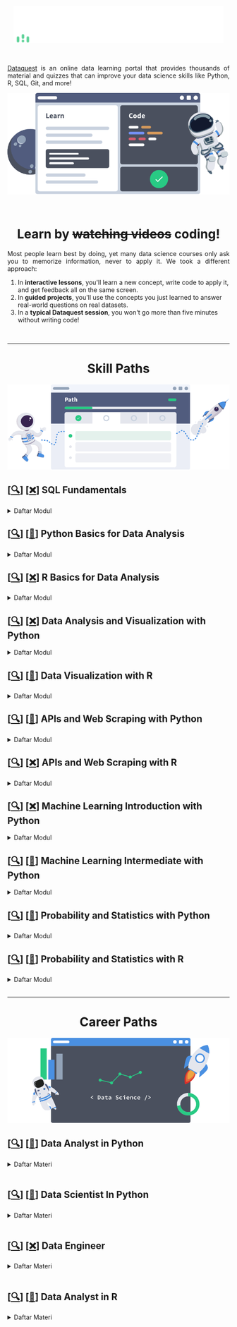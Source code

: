 <br />

<p align="center">
  <a href='https://app.dataquest.io/login'><img src="README/logo.png"></a>
</p>

<br />

<p align="justify">
  <a href="https://www.dataquest.io/">Dataquest</a> is an online data learning portal that provides thousands of material and quizzes that can improve your data science skills like Python, R, SQL, Git, and more!
</p>

![](README/step-2.webp)

<!-- ![](README/coding.png) -->

<br />

<h1 align='center'>Learn by <strike>watching videos</strike> coding!</h1>



<p align="justify">
  Most people learn best by doing, yet many data science courses only ask you to memorize information, never to apply it. We took a different approach:
</p>

1. In **interactive lessons**, you'll learn a new concept, write code to apply it, and get feedback all on the same screen.  
2. In **guided projects**, you'll use the concepts you just learned to answer real-world questions on real datasets.  
3. In a **typical Dataquest session**, you won't go more than five minutes without writing code!

<br>

---

<h1 align="center">Skill Paths</h1>

![](README/step-1.png)

## [[🔍](https://app.dataquest.io/path/sql-fundamentals)] [[❌]()] SQL Fundamentals

<details><summary>Daftar Modul</summary>

- [[❌]()] [[🔍](https://app.dataquest.io/course/funds-sql-i)] [[❌]()] Fundamentals of SQL I

- [[❌]()] [[🔍](https://app.dataquest.io/course/funds-sql-ii)] [[❌]()] Fundamentals of SQL II

- [[❌]()] [[🔍](https://app.dataquest.io/course/sql-summary)] [[❌]()] From Reports to Insights with SQL

</details>

## [[🔍](https://app.dataquest.io/path/python-basics-data-analysis-skill)] [[📃](https://app.dataquest.io/verify_cert/9FLWJ2OC0IDNHMYVUSL7/)] Python Basics for Data Analysis

<details><summary>Daftar Modul</summary>

- [[📂](https://github.com/MyArist/Dataquest/tree/master/Data%20Analyst%20in%20Python/Step%201%20-%20Introduction%20to%20Python/1.%20Python%20for%20Data%20Science%20Fundamentals)] [[🔍](https://app.dataquest.io/course/python-for-data-science-fundamentals)] [[📃](https://app.dataquest.io/verify_cert/X9BEL93H8Z25QWDUXK8J/)] Python for Data Science: Fundamentals

- [[📂](https://github.com/MyArist/Dataquest/tree/master/Data%20Analyst%20in%20Python/Step%201%20-%20Introduction%20to%20Python/2.%20Python%20for%20Data%20Science%20Intermediate)] [[🔍](https://app.dataquest.io/course/python-for-data-science-intermediate)] [[📃](https://app.dataquest.io/verify_cert/QLMJ0TMJ5FPKY6YCM8GU/)] Python for Data Science: Intermediate

</details>

## [[🔍](https://app.dataquest.io/path/r-basics-data-analysis-skill)] [[❌]()] R Basics for Data Analysis

<details><summary>Daftar Modul</summary>

- [[📂](https://github.com/MyArist/Dataquest/tree/master/Data%20Analyst%20in%20R/Step%201%20-%20Introduction%20to%20R/1.%20Introduction%20to%20Data%20Analysis%20in%20R)] [[🔍](https://app.dataquest.io/course/intro-to-r-rewrite)] [[📃](https://app.dataquest.io/verify_cert/W2AZJ3H6EDR9OQZSQD5M/)] Introduction to Data Analysis in R

- [[📂](https://github.com/MyArist/Dataquest/tree/master/Data%20Analyst%20in%20R/Step%201%20-%20Introduction%20to%20R/2.%20Data%20Structures%20in%20R)] [[🔍](https://app.dataquest.io/course/datastructure-in-r-rewrite)] [[📃](https://app.dataquest.io/verify_cert/VEDXPOUNKHMKH95BEUZI/)] Data Structures in R

- [[📂](https://github.com/MyArist/Dataquest/tree/master/Data%20Analyst%20in%20R/Step%201%20-%20Introduction%20to%20R/3.%20Control%20Flow%2C%20Iteration%20and%20Functions%20in%20R)] [[🔍](https://app.dataquest.io/course/intermediate-r)] [[📃](https://app.dataquest.io/verify_cert/OOKO5I7CMIOTE927O3K5/)] Control Flow, Iteration and Functions in R

- [[📂](https://github.com/MyArist/Dataquest/tree/master/Data%20Analyst%20in%20R/Step%201%20-%20Introduction%20to%20R/4.%20Specialized%20Data%20Processing%20in%20R%20Strings%20and%20Dates)] [[🔍](https://app.dataquest.io/course/intermediate-r-part-two)] [[📃](https://app.dataquest.io/verify_cert/KMP1XH0GITOULTP5YQOT/)] Specialized Data Processing in R: Strings and Dates

</details>

## [[🔍](https://app.dataquest.io/path/data-analysis-visualization-python-skill)] [[❌]()] Data Analysis and Visualization with Python

<details><summary>Daftar Modul</summary>

- [[📂](https://github.com/MyArist/Dataquest/tree/master/Data%20Analyst%20in%20Python/Step%202%20-%20Intermediate%20Python%20and%20Pandas/1.%20Pandas%20and%20NumPy%20Fundamentals)] [[🔍](https://app.dataquest.io/course/pandas-fundamentals)] [[📃](https://app.dataquest.io/verify_cert/GEYOURRHPJW2OTNQWA7T/)] Data Visualization Fundamentals

- [[📂](https://github.com/MyArist/Dataquest/tree/master/Data%20Analyst%20in%20Python/Step%202%20-%20Intermediate%20Python%20and%20Pandas/2.%20Exploratory%20Data%20Visualization)] [[🔍](https://app.dataquest.io/course/exploratory-data-visualization)] [[📃](https://app.dataquest.io/verify_cert/G4090P7762GBRZIYKXW9/)] Exploratory Data Visualization

- [[📂](https://github.com/MyArist/Dataquest/tree/master/Data%20Analyst%20in%20Python/Step%202%20-%20Intermediate%20Python%20and%20Pandas/3.%20Storytelling%20Through%20Data%20Visualization)] [[🔍](https://app.dataquest.io/course/storytelling-data-visualization)] [[📃](https://app.dataquest.io/verify_cert/42NIUA9UMTYNDSHBUQBL/)] Storytelling Data Visualization and Information Design

- [[📂](https://github.com/MyArist/Dataquest/tree/master/Data%20Analyst%20in%20Python/Step%202%20-%20Intermediate%20Python%20and%20Pandas/4.%20Data%20Cleaning%20and%20Analysis)] [[🔍](https://app.dataquest.io/course/python-datacleaning)] [[📃](https://app.dataquest.io/verify_cert/H4UTNJ640PCIW3CL53Z6/)] Data Cleaning and Analysis

- [[📂](https://github.com/MyArist/Dataquest/tree/master/Data%20Analyst%20in%20Python/Step%202%20-%20Intermediate%20Python%20and%20Pandas/5.%20Data%20Cleaning%20in%20Python%20Advanced)] [[🔍](https://app.dataquest.io/course/python-data-cleaning-advanced)] [[📃](https://app.dataquest.io/verify_cert/T7TLWPBTZFG3IKE1XSIE/)] Data Cleaning in Python: Advanced

- [[📂](https://github.com/MyArist/Dataquest/tree/master/Data%20Analyst%20in%20Python/Step%202%20-%20Intermediate%20Python%20and%20Pandas/6.%20Data%20Cleaning%20Project%20Walkthrough)] [[🔍](https://app.dataquest.io/course/data-exploration)] [[📃](https://app.dataquest.io/verify_cert/CUZE5X8XEQS6BWPSZCWL/)] Data Cleaning Project Walkthrough

</details>

## [[🔍](https://app.dataquest.io/path/data-visualization-r-skill)] [[📃](https://app.dataquest.io/verify_cert/A90WG3J9B049SQY50103/)] Data Visualization with R

<details><summary>Daftar Modul</summary>

- [[📂](https://github.com/MyArist/Dataquest/tree/master/Data%20Analyst%20in%20R/Step%202%20-%20Data%20Visualization%20in%20R/Data%20Visualization%20in%20R)] [[🔍](https://app.dataquest.io/course/r-data-viz)] [[📃](https://app.dataquest.io/verify_cert/RRHJ759WE6JGKD59GL4O/)] Data Visualization in R

</details>

## [[🔍](https://app.dataquest.io/path/apis-web-scraping-python-skill)] [[📃](https://app.dataquest.io/verify_cert/AR6IXV29IB01PXTABJRZ/)] APIs and Web Scraping with Python

<details><summary>Daftar Modul</summary>

- [[📂](https://github.com/MyArist/Dataquest/tree/master/Data%20Analyst%20in%20Python/Step%204%20-%20Working%20with%20Data%20Sources/3.%20APIs%20and%20Web%20Scraping%20in%20Python)] [[🔍](https://app.dataquest.io/course/apis-and-scraping)] [[📃](https://app.dataquest.io/verify_cert/9Q875RLT4RFVYFBMG2IO/)] APIs and Web Scraping in Python

</details>

## [[🔍](https://app.dataquest.io/path/apis-web-scraping-r-skill)] [[❌]()] APIs and Web Scraping with R

<details><summary>Daftar Modul</summary>

- [[❌]()] [[🔍](https://app.dataquest.io/course/apis-in-r)] [[❌]()] APIs in R

</details>

## [[🔍](https://app.dataquest.io/path/machine-learning-introduction-python-skill)] [[❌]()] Machine Learning Introduction with Python

<details><summary>Daftar Modul</summary>

- [[📂](https://github.com/MyArist/Dataquest/tree/master/Data%20Scientist%20In%20Python/Step%206%20-%20Machine%20Learning%20Introduction/1.%20Machine%20Learning%20Fundamentals)] [[🔍](https://app.dataquest.io/course/machine-learning-fundamentals)] [[📃](https://app.dataquest.io/verify_cert/Q3EHPZ7LIZ3EGCHTJOSP/)] Machine Learning Fundamentals

- [[📂](https://github.com/MyArist/Dataquest/tree/master/Data%20Scientist%20In%20Python/Step%206%20-%20Machine%20Learning%20Introduction/2.%20Calculus%20For%20Machine%20Learning)] [[🔍](https://app.dataquest.io/course/calculus-for-machine-learning)] [[📃](https://app.dataquest.io/verify_cert/4V9WS9R7F4MVJUMMRQOO/)] Calculus For Machine Learning

- [[📂](https://github.com/MyArist/Dataquest/tree/master/Data%20Scientist%20In%20Python/Step%206%20-%20Machine%20Learning%20Introduction/3.%20Linear%20Algebra%20For%20Machine%20Learning)] [[🔍](https://app.dataquest.io/course/linear-algebra-for-machine-learning)] [[📃](https://app.dataquest.io/verify_cert/SKN3SKULVN23AC0N2361/)] Linear Algebra For Machine Learning

- [[📂](https://github.com/MyArist/Dataquest/tree/master/Data%20Scientist%20In%20Python/Step%206%20-%20Machine%20Learning%20Introduction/4.%20Linear%20Regression%20For%20Machine%20Learning)] [[🔍](https://app.dataquest.io/course/linear-regression-for-machine-learning)] [[📃](https://app.dataquest.io/verify_cert/NSXZDGXHU20W015MPOQN/)] Linear Regression For Machine Learning

- [[📂](https://github.com/MyArist/Dataquest/tree/master/Data%20Scientist%20In%20Python/Step%206%20-%20Machine%20Learning%20Introduction/5.%20Machine%20Learning%20in%20Python%20Intermediate)] [[🔍](https://app.dataquest.io/course/machine-learning-intermediate)] [[📃](https://app.dataquest.io/verify_cert/ANVACJJAW41Q14F00YUY/)] Machine Learning in Python: Intermediate

- [[📂](https://github.com/MyArist/Dataquest/tree/master/Data%20Scientist%20In%20Python/Step%206%20-%20Machine%20Learning%20Introduction/6.%20Decision%20Trees)] [[🔍](https://app.dataquest.io/course/decision-trees)] [[📃](https://app.dataquest.io/verify_cert/W5APXEWF00WJUSFJNWEQ/)] Decision Trees

</details>

## [[🔍](https://app.dataquest.io/path/machine-learning-intermediate-python-skill)] [[📃](https://app.dataquest.io/verify_cert/9LAE37K1KF3CP9NVMY4H/)] Machine Learning Intermediate with Python

<details><summary>Daftar Modul</summary>

- [[📂](https://github.com/MyArist/Dataquest/tree/master/Data%20Scientist%20In%20Python/Step%207%20-%20Machine%20Learning%20Intermediate/1.%20Deep%20Learning%20Fundamentals)] [[🔍](https://app.dataquest.io/course/deep-learning-fundamentals)] [[📃](https://app.dataquest.io/verify_cert/4B2IAT6O64DKEROCLI3K/)] Deep Learning Fundamentals

- [[📂](https://github.com/MyArist/Dataquest/tree/master/Data%20Scientist%20In%20Python/Step%207%20-%20Machine%20Learning%20Intermediate/2.%20Machine%20Learning%20Project)] [[🔍](https://app.dataquest.io/course/machine-learning-project)] [[📃](https://app.dataquest.io/verify_cert/4B2IAT6O64DKEROCLI3K/)] Machine Learning Project

- [[📂](https://github.com/MyArist/Dataquest/tree/master/Data%20Scientist%20In%20Python/Step%207%20-%20Machine%20Learning%20Intermediate/3.%20Kaggle%20Fundamentals)] [[🔍](https://app.dataquest.io/course/kaggle-fundamentals)] [[📃](https://app.dataquest.io/verify_cert/ZKFDKKZJJB63Q7MAIBSP/)] Kaggle Fundamentals

</details>

## [[🔍](https://app.dataquest.io/path/probability-statistics-python-skill)] [[📃](https://app.dataquest.io/verify_cert/Y2QKKCFHX8SYRFWX9IE1/)] Probability and Statistics with Python

<details><summary>Daftar Modul</summary>

- [[📂](https://github.com/MyArist/Dataquest/tree/master/Data%20Analyst%20in%20Python/Step%205%20-%20Probability%20and%20Statistics/1.%20Statistics%20Fundamentals)] [[🔍](https://app.dataquest.io/course/statistics-fundamentals)] [[📃](https://app.dataquest.io/verify_cert/1A2Y3SVEAO8MC1WRRTLU/)] Statistics Fundamentals

- [[📂](https://github.com/MyArist/Dataquest/tree/master/Data%20Analyst%20in%20Python/Step%205%20-%20Probability%20and%20Statistics/2.%20Statistics%20Intermediate%20Averages%20and%20Variability)] [[🔍](https://app.dataquest.io/course/statistics-intermediate)] [[📃](https://app.dataquest.io/verify_cert/BCZPYFLXBJNHZ6MUG5BT/)] Statistics Intermediate: Averages and Variability

- [[📂](https://github.com/MyArist/Dataquest/tree/master/Data%20Analyst%20in%20Python/Step%205%20-%20Probability%20and%20Statistics/3.%20Probability%20Fundamentals)] [[🔍](https://app.dataquest.io/course/probability-fundamentals)] [[📃](https://app.dataquest.io/verify_cert/YAMVSOFCXNSRKPXIYKN8/)] Probability: Fundamentals

- [[📂](https://github.com/MyArist/Dataquest/tree/master/Data%20Analyst%20in%20Python/Step%205%20-%20Probability%20and%20Statistics/4.%20Conditional%20Probability)] [[🔍](https://app.dataquest.io/course/conditional-probability)] [[📃](https://app.dataquest.io/verify_cert/M0GESNHFX7SADQUL8W90/)] Conditional Probability

- [[📂](https://github.com/MyArist/Dataquest/tree/master/Data%20Analyst%20in%20Python/Step%205%20-%20Probability%20and%20Statistics/5.%20Hypothesis%20Testing%20Fundamentals)] [[🔍](https://app.dataquest.io/course/probability-statistics-intermediate)] [[📃](https://app.dataquest.io/verify_cert/Z3XO0Y1FWPQS00WX707G/)] Hypothesis Testing: Fundamentals

</details>

## [[🔍](https://app.dataquest.io/path/probability-statistics-with-r-skill)] [[📃](https://app.dataquest.io/verify_cert/FWD5FNVGDXLKPKX6OB7J/)] Probability and Statistics with R

<details><summary>Daftar Modul</summary>

- [[📂](https://github.com/MyArist/Dataquest/tree/master/Data%20Analyst%20in%20R/Step%205%20-%20Probability%20and%20Statistics/1.%20Statistics%20Fundamentals%20in%20R)] [[🔍](https://app.dataquest.io/course/statistics-fundamentals-r)] [[📃](https://app.dataquest.io/verify_cert/WDL2CJOOSJ7OAD85E01I/)] Statistics Fundamentals in R

- [[📂](https://github.com/MyArist/Dataquest/tree/master/Data%20Analyst%20in%20R/Step%205%20-%20Probability%20and%20Statistics/2.%20Statistics%20Intermediate%20in%20R%20Averages%20and%20Variability)] [[🔍](https://app.dataquest.io/course/r-statistics-intermediate)] [[📃](https://app.dataquest.io/verify_cert/37VNOMS4X8ZZOBFU2P4V/)] Statistics Intermediate in R Averages and Variability

- [[📂](https://github.com/MyArist/Dataquest/tree/master/Data%20Analyst%20in%20R/Step%205%20-%20Probability%20and%20Statistics/3.%20Probability%20Fundamentals%20in%20R)] [[🔍](https://app.dataquest.io/course/probability-fundamentals-r)] [[📃](https://app.dataquest.io/verify_cert/RBJPOHYXZ2RVWNIZAC3I/)] Probability Fundamentals in R

- [[📂](https://github.com/MyArist/Dataquest/tree/master/Data%20Analyst%20in%20R/Step%205%20-%20Probability%20and%20Statistics/4.%20Conditional%20Probability%20in%20R)] [[🔍](https://app.dataquest.io/course/conditional-probability-r)] [[📃](https://app.dataquest.io/verify_cert/YEHTSH9V016UYWCT9HYW/)] Conditional Probability in R

- [[📂](https://github.com/MyArist/Dataquest/tree/master/Data%20Analyst%20in%20R/Step%205%20-%20Probability%20and%20Statistics/5.%20Hypothesis%20Testing%20in%20R)] [[🔍](https://app.dataquest.io/course/hypothesis-testing-r)] [[📃](https://app.dataquest.io/verify_cert/9EGJA2X1HA0B7KXNSGM3/)] Hypothesis Testing in R

</details>

<br>

---

<h1 align="center">Career Paths</h1>

![](README/step-3.png)

## [[🔍](https://app.dataquest.io/path/data-analyst)] [[📃](https://app.dataquest.io/verify_cert/YBW9AI6FWCEWKMWU3MRV/)] Data Analyst in Python

<details><summary>Daftar Materi</summary>

## Step 1 - Introduction to Python

<details><summary>Daftar Modul</summary>

- [[📂](https://github.com/MyArist/Dataquest/tree/master/Data%20Analyst%20in%20Python/Step%201%20-%20Introduction%20to%20Python/1.%20Python%20for%20Data%20Science%20Fundamentals)] [[🔍](https://app.dataquest.io/course/python-for-data-science-fundamentals)] [[📃](https://app.dataquest.io/verify_cert/X9BEL93H8Z25QWDUXK8J/)] Python for Data Science: Fundamentals

- [[📂](https://github.com/MyArist/Dataquest/tree/master/Data%20Analyst%20in%20Python/Step%201%20-%20Introduction%20to%20Python/2.%20Python%20for%20Data%20Science%20Intermediate)] [[🔍](https://app.dataquest.io/course/python-for-data-science-intermediate)] [[📃](https://app.dataquest.io/verify_cert/QLMJ0TMJ5FPKY6YCM8GU/)] Python for Data Science: Intermediate

</details>

## Step 2 - Intermediate Python and Pandas

<details><summary>Daftar Modul</summary>

- [[📂](https://github.com/MyArist/Dataquest/tree/master/Data%20Analyst%20in%20Python/Step%202%20-%20Intermediate%20Python%20and%20Pandas/1.%20Pandas%20and%20NumPy%20Fundamentals)] [[🔍](https://app.dataquest.io/course/pandas-fundamentals)] [[📃](https://app.dataquest.io/verify_cert/GEYOURRHPJW2OTNQWA7T/)] Pandas and NumPy Fundamentals

- [[📂](https://github.com/MyArist/Dataquest/tree/master/Data%20Analyst%20in%20Python/Step%202%20-%20Intermediate%20Python%20and%20Pandas/2.%20Exploratory%20Data%20Visualization)] [[🔍](https://app.dataquest.io/course/exploratory-data-visualization)] [[📃](https://app.dataquest.io/verify_cert/G4090P7762GBRZIYKXW9/)] Exploratory Data Visualization

- [[📂](https://github.com/MyArist/Dataquest/tree/master/Data%20Analyst%20in%20Python/Step%202%20-%20Intermediate%20Python%20and%20Pandas/3.%20Storytelling%20Through%20Data%20Visualization)] [[🔍](https://app.dataquest.io/course/storytelling-data-visualization)] [[📃](https://app.dataquest.io/verify_cert/42NIUA9UMTYNDSHBUQBL/)] Storytelling Through Data Visualization

- [[📂](https://github.com/MyArist/Dataquest/tree/master/Data%20Analyst%20in%20Python/Step%202%20-%20Intermediate%20Python%20and%20Pandas/4.%20Data%20Cleaning%20and%20Analysis)] [[🔍](https://app.dataquest.io/course/python-datacleaning)] [[📃](https://app.dataquest.io/verify_cert/H4UTNJ640PCIW3CL53Z6/)] Data Cleaning and Analysis

- [[📂](https://github.com/MyArist/Dataquest/tree/master/Data%20Analyst%20in%20Python/Step%202%20-%20Intermediate%20Python%20and%20Pandas/5.%20Data%20Cleaning%20in%20Python%20Advanced)] [[🔍](https://app.dataquest.io/course/python-data-cleaning-advanced)] [[📃](https://app.dataquest.io/verify_cert/T7TLWPBTZFG3IKE1XSIE/)] Data Cleaning in Python: Advanced

- [[📂](https://github.com/MyArist/Dataquest/tree/master/Data%20Analyst%20in%20Python/Step%202%20-%20Intermediate%20Python%20and%20Pandas/6.%20Data%20Cleaning%20Project%20Walkthrough)] [[🔍](https://app.dataquest.io/course/data-exploration)] [[📃](https://app.dataquest.io/verify_cert/CUZE5X8XEQS6BWPSZCWL/)] Data Cleaning Project Walkthrough

</details>

## Step 3 - The Command Line

<details><summary>Daftar Modul</summary>

- [[📂](https://github.com/MyArist/Dataquest/tree/master/Data%20Analyst%20in%20Python/Step%203%20-%20The%20Command%20Line/1.%20Elements%20of%20the%20Command%20Line)] [[🔍](https://app.dataquest.io/course/command-line-elements)] [[📃](https://app.dataquest.io/verify_cert/1U9AC9HKRP923GNLN3N4/)] Elements of the Command Line

- [[📂](https://github.com/MyArist/Dataquest/tree/master/Data%20Analyst%20in%20Python/Step%203%20-%20The%20Command%20Line/2.%20Text%20Processing%20in%20the%20Command%20Line)] [[🔍](https://app.dataquest.io/course/text-processing-cli)] [[📃](https://app.dataquest.io/verify_cert/8HZEUTHPPK4CHH4MD3QJ/)] Text Processing in the Command Line

</details>

## Step 4 - Working with Data Sources

<details><summary>Daftar Modul</summary>

- [[📂](https://github.com/MyArist/Dataquest/tree/master/Data%20Analyst%20in%20Python/Step%204%20-%20Working%20with%20Data%20Sources/1.%20SQL%20Fundamentals)] [[🔍](https://app.dataquest.io/course/sql-fundamentals)] [[📃](https://app.dataquest.io/verify_cert/PYLQSJH5W84WBQSEAHA0/)] SQL Fundamentals

- [[📂](https://github.com/MyArist/Dataquest/tree/master/Data%20Analyst%20in%20Python/Step%204%20-%20Working%20with%20Data%20Sources/2.%20Intermediate%20SQL%20for%20Data%20Analysis)] [[🔍](https://app.dataquest.io/course/sql-joins-relations)] [[📃](https://app.dataquest.io/verify_cert/JRH5CQERKBUQX8YGXTJT/)] Intermediate SQL for Data Analysis

- [[📂](https://github.com/MyArist/Dataquest/tree/master/Data%20Analyst%20in%20Python/Step%204%20-%20Working%20with%20Data%20Sources/3.%20APIs%20and%20Web%20Scraping%20in%20Python)] [[🔍](https://app.dataquest.io/course/apis-and-scraping)] [[📃](https://app.dataquest.io/verify_cert/9Q875RLT4RFVYFBMG2IO/)] APIs and Web Scraping in Python

- [[📂](https://github.com/MyArist/Dataquest/tree/master/Data%20Analyst%20in%20Python/Step%204%20-%20Working%20with%20Data%20Sources/4.%20Data%20Analysis%20in%20Business)] [[🔍](https://app.dataquest.io/course/data-analysis-business)] [[📃](https://app.dataquest.io/verify_cert/GDBLLMRWOJ92JOXB3HBC/)] Data Analysis in Business

</details>

## Step 5 - Probability and Statistics

<details><summary>Daftar Modul</summary>

- [[📂](https://github.com/MyArist/Dataquest/tree/master/Data%20Analyst%20in%20Python/Step%205%20-%20Probability%20and%20Statistics/1.%20Statistics%20Fundamentals)] [[🔍](https://app.dataquest.io/course/statistics-fundamentals)] [[📃](https://app.dataquest.io/verify_cert/1A2Y3SVEAO8MC1WRRTLU/)] Statistics Fundamentals

- [[📂](https://github.com/MyArist/Dataquest/tree/master/Data%20Analyst%20in%20Python/Step%205%20-%20Probability%20and%20Statistics/2.%20Statistics%20Intermediate%20Averages%20and%20Variability)] [[🔍](https://app.dataquest.io/course/statistics-intermediate)] [[📃](https://app.dataquest.io/verify_cert/BCZPYFLXBJNHZ6MUG5BT/)] Statistics Intermediate: Averages and Variability

- [[📂](https://github.com/MyArist/Dataquest/tree/master/Data%20Analyst%20in%20Python/Step%205%20-%20Probability%20and%20Statistics/3.%20Probability%20Fundamentals)] [[🔍](https://app.dataquest.io/course/probability-fundamentals)] [[📃](https://app.dataquest.io/verify_cert/YAMVSOFCXNSRKPXIYKN8/)] Probability: Fundamentals

- [[📂](https://github.com/MyArist/Dataquest/tree/master/Data%20Analyst%20in%20Python/Step%205%20-%20Probability%20and%20Statistics/4.%20Conditional%20Probability)] [[🔍](https://app.dataquest.io/course/conditional-probability)] [[📃](https://app.dataquest.io/verify_cert/M0GESNHFX7SADQUL8W90/)] Conditional Probability

- [[📂](https://github.com/MyArist/Dataquest/tree/master/Data%20Analyst%20in%20Python/Step%205%20-%20Probability%20and%20Statistics/5.%20Hypothesis%20Testing%20Fundamentals)] [[🔍](https://app.dataquest.io/course/probability-statistics-intermediate)] [[📃](https://app.dataquest.io/verify_cert/Z3XO0Y1FWPQS00WX707G/)] Hypothesis Testing: Fundamentals

</details>

## Step 6 - Advanced Topics in Data Analysis

<details><summary>Daftar Modul</summary>

- [[📂](https://github.com/MyArist/Dataquest/tree/master/Data%20Analyst%20in%20Python/Step%206%20-%20Advanced%20Topics%20in%20Data%20Analysis/1.%20Command%20Line%20Intermediate)] [[🔍](https://app.dataquest.io/course/command-line-intermediate)] [[📃](https://app.dataquest.io/verify_cert/YZIBU1JCJUTZLLKDNAP4/)] Command Line: Intermediate

- [[📂](https://github.com/MyArist/Dataquest/tree/master/Data%20Analyst%20in%20Python/Step%206%20-%20Advanced%20Topics%20in%20Data%20Analysis/2.%20Git%20and%20Version%20Control)] [[🔍](https://app.dataquest.io/course/git-and-vcs)] [[📃](https://app.dataquest.io/verify_cert/UAOB7VKY4ACBETV8BGBS/)] Git and Version Control

</details>

</details>

<br>

## [[🔍](https://app.dataquest.io/path/data-scientist)] [[📃](https://app.dataquest.io/verify_cert/DT6WB6NV8KPE8G1664WD/)] Data Scientist In Python

<details><summary>Daftar Materi</summary>

## Step 1 - Python Introduction

<details><summary>Daftar Modul</summary>

- [[📂](https://github.com/MyArist/Dataquest/tree/master/Data%20Scientist%20In%20Python/Step%201%20-%20Python%20Introduction/1.%20Python%20for%20Data%20Science%20Fundamentals)] [[🔍](https://app.dataquest.io/course/python-for-data-science-fundamentals)] [[📃](https://app.dataquest.io/verify_cert/X9BEL93H8Z25QWDUXK8J/)] Python for Data Science: Fundamentals

- [[📂](https://github.com/MyArist/Dataquest/tree/master/Data%20Scientist%20In%20Python/Step%201%20-%20Python%20Introduction/2.%20Python%20for%20Data%20Science%20Intermediate)] [[🔍](https://app.dataquest.io/course/python-for-data-science-intermediate)] [[📃](https://app.dataquest.io/verify_cert/QLMJ0TMJ5FPKY6YCM8GU/)] Python for Data Science: Intermediate

</details>

## Step 2 - Data Analysis and Visualization

<details><summary>Daftar Modul</summary>

- [[📂](https://github.com/MyArist/Dataquest/tree/master/Data%20Scientist%20In%20Python/Step%202%20-%20Data%20Analysis%20and%20Visualization/1.%20Pandas%20and%20NumPy%20Fundamentals)] [[🔍](https://app.dataquest.io/course/pandas-fundamentals)] [[📃](https://app.dataquest.io/verify_cert/GEYOURRHPJW2OTNQWA7T/)] Pandas and NumPy Fundamentals

- [[📂](https://github.com/MyArist/Dataquest/tree/master/Data%20Scientist%20In%20Python/Step%202%20-%20Data%20Analysis%20and%20Visualization/2.%20Exploratory%20Data%20Visualization)] [[🔍](https://app.dataquest.io/course/exploratory-data-visualization)] [[📃](https://app.dataquest.io/verify_cert/G4090P7762GBRZIYKXW9/)] Exploratory Data Visualization

- [[📂](https://github.com/MyArist/Dataquest/tree/master/Data%20Scientist%20In%20Python/Step%202%20-%20Data%20Analysis%20and%20Visualization/3.%20Storytelling%20Through%20Data%20Visualization)] [[🔍](https://app.dataquest.io/course/storytelling-data-visualization)] [[📃](https://app.dataquest.io/verify_cert/42NIUA9UMTYNDSHBUQBL/)] Storytelling Through Data Visualization

- [[📂](https://github.com/MyArist/Dataquest/tree/master/Data%20Scientist%20In%20Python/Step%202%20-%20Data%20Analysis%20and%20Visualization/4.%20Data%20Cleaning%20and%20Analysis)] [[🔍](https://app.dataquest.io/course/python-datacleaning)] [[📃](https://app.dataquest.io/verify_cert/H4UTNJ640PCIW3CL53Z6/)] Data Cleaning and Analysis

- [[📂](https://github.com/MyArist/Dataquest/tree/master/Data%20Scientist%20In%20Python/Step%202%20-%20Data%20Analysis%20and%20Visualization/5.%20Data%20Cleaning%20in%20Python%20Advanced)] [[🔍](https://app.dataquest.io/course/python-data-cleaning-advanced)] [[📃](https://app.dataquest.io/verify_cert/T7TLWPBTZFG3IKE1XSIE/)] Data Cleaning in Python: Advanced

- [[📂](https://github.com/MyArist/Dataquest/tree/master/Data%20Scientist%20In%20Python/Step%202%20-%20Data%20Analysis%20and%20Visualization/6.%20Data%20Cleaning%20Project%20Walkthrough)] [[🔍](https://app.dataquest.io/course/data-exploration)] [[📃](https://app.dataquest.io/verify_cert/CUZE5X8XEQS6BWPSZCWL/)] Data Cleaning Project Walkthrough

</details>

## Step 3 - The Command Line

<details><summary>Daftar Modul</summary>

- [[📂](https://github.com/MyArist/Dataquest/tree/master/Data%20Scientist%20In%20Python/Step%203%20-%20The%20Command%20Line/1.%20Elements%20of%20the%20Command%20Line)] [[🔍](https://app.dataquest.io/course/command-line-elements)] [[📃](https://app.dataquest.io/verify_cert/1U9AC9HKRP923GNLN3N4/)] Elements of the Command Line

- [[📂](https://github.com/MyArist/Dataquest/tree/master/Data%20Scientist%20In%20Python/Step%203%20-%20The%20Command%20Line/2.%20Text%20Processing%20in%20the%20Command%20Line)] [[🔍](https://app.dataquest.io/course/text-processing-cli)] [[📃](https://app.dataquest.io/verify_cert/8HZEUTHPPK4CHH4MD3QJ/)] Text Processing in the Command Line

</details>

## Step 4 - Working with Data Sources

<details><summary>Daftar Modul</summary>

- [[📂](https://github.com/MyArist/Dataquest/tree/master/Data%20Scientist%20In%20Python/Step%204%20-%20Working%20with%20Data%20Sources/1.%20SQL%20Fundamentals)] [[🔍](https://app.dataquest.io/course/sql-fundamentals)] [[📃](https://app.dataquest.io/verify_cert/PYLQSJH5W84WBQSEAHA0/)] SQL Fundamentals

- [[📂](https://github.com/MyArist/Dataquest/tree/master/Data%20Scientist%20In%20Python/Step%204%20-%20Working%20with%20Data%20Sources/2.%20Intermediate%20SQL%20for%20Data%20Analysis)] [[🔍](https://app.dataquest.io/course/sql-joins-relations)] [[📃](https://app.dataquest.io/verify_cert/JRH5CQERKBUQX8YGXTJT/)] Intermediate SQL for Data Analysis

- [[📂](https://github.com/MyArist/Dataquest/tree/master/Data%20Scientist%20In%20Python/Step%204%20-%20Working%20with%20Data%20Sources/3.%20APIs%20and%20Web%20Scraping%20in%20Python)] [[🔍](https://app.dataquest.io/course/apis-and-scraping)] [[📃](https://app.dataquest.io/verify_cert/9Q875RLT4RFVYFBMG2IO/)] APIs and Web Scraping in Python

- [[📂](https://github.com/MyArist/Dataquest/tree/master/Data%20Scientist%20In%20Python/Step%204%20-%20Working%20with%20Data%20Sources/4.%20Data%20Analysis%20in%20Business)] [[🔍](https://app.dataquest.io/course/data-analysis-business)] [[📃](https://app.dataquest.io/verify_cert/GDBLLMRWOJ92JOXB3HBC/)] Data Analysis in Business

</details>

## Step 5 - Probability and Statistics

<details><summary>Daftar Modul</summary>

- [[📂](https://github.com/MyArist/Dataquest/tree/master/Data%20Scientist%20In%20Python/Step%205%20-%20Probability%20and%20Statistics/1.%20Statistics%20Fundamentals)] [[🔍](https://app.dataquest.io/course/statistics-fundamentals)] [[📃](https://app.dataquest.io/verify_cert/1A2Y3SVEAO8MC1WRRTLU/)] Statistics Fundamentals

- [[📂](https://github.com/MyArist/Dataquest/tree/master/Data%20Scientist%20In%20Python/Step%205%20-%20Probability%20and%20Statistics/2.%20Statistics%20Intermediate%20Averages%20and%20Variability)] [[🔍](https://app.dataquest.io/course/statistics-intermediate)] [[📃](https://app.dataquest.io/verify_cert/BCZPYFLXBJNHZ6MUG5BT/)] Statistics Intermediate: Averages and Variability

- [[📂](https://github.com/MyArist/Dataquest/tree/master/Data%20Scientist%20In%20Python/Step%205%20-%20Probability%20and%20Statistics/3.%20Probability%20Fundamentals)] [[🔍](https://app.dataquest.io/course/probability-fundamentals)] [[📃](https://app.dataquest.io/verify_cert/YAMVSOFCXNSRKPXIYKN8/)] Probability: Fundamentals

- [[📂](https://github.com/MyArist/Dataquest/tree/master/Data%20Scientist%20In%20Python/Step%205%20-%20Probability%20and%20Statistics/4.%20Conditional%20Probability)] [[🔍](https://app.dataquest.io/course/conditional-probability)] [[📃](https://app.dataquest.io/verify_cert/M0GESNHFX7SADQUL8W90/)] Conditional Probability

- [[📂](https://github.com/MyArist/Dataquest/tree/master/Data%20Scientist%20In%20Python/Step%205%20-%20Probability%20and%20Statistics/5.%20Hypothesis%20Testing%20Fundamentals)] [[🔍](https://app.dataquest.io/course/probability-statistics-intermediate)] [[📃](https://app.dataquest.io/verify_cert/Z3XO0Y1FWPQS00WX707G/)] Hypothesis Testing: Fundamentals

</details>

## Step 6 - Machine Learning Introduction

<details><summary>Daftar Modul</summary>

- [[📂](https://github.com/MyArist/Dataquest/tree/master/Data%20Scientist%20In%20Python/Step%206%20-%20Machine%20Learning%20Introduction/1.%20Machine%20Learning%20Fundamentals)] [[🔍](https://app.dataquest.io/course/machine-learning-fundamentals)] [[📃](https://app.dataquest.io/verify_cert/Q3EHPZ7LIZ3EGCHTJOSP/)] Machine Learning Fundamentals

- [[📂](https://github.com/MyArist/Dataquest/tree/master/Data%20Scientist%20In%20Python/Step%206%20-%20Machine%20Learning%20Introduction/2.%20Calculus%20For%20Machine%20Learning)] [[🔍](https://app.dataquest.io/course/calculus-for-machine-learning)] [[📃](https://app.dataquest.io/verify_cert/4V9WS9R7F4MVJUMMRQOO/)] Calculus For Machine Learning

- [[📂](https://github.com/MyArist/Dataquest/tree/master/Data%20Scientist%20In%20Python/Step%206%20-%20Machine%20Learning%20Introduction/3.%20Linear%20Algebra%20For%20Machine%20Learning)] [[🔍](https://app.dataquest.io/course/linear-algebra-for-machine-learning)] [[📃](https://app.dataquest.io/verify_cert/SKN3SKULVN23AC0N2361/)] Linear Algebra For Machine Learning

- [[📂](https://github.com/MyArist/Dataquest/tree/master/Data%20Scientist%20In%20Python/Step%206%20-%20Machine%20Learning%20Introduction/4.%20Linear%20Regression%20For%20Machine%20Learning)] [[🔍](https://app.dataquest.io/course/linear-regression-for-machine-learning)] [[📃](https://app.dataquest.io/verify_cert/NSXZDGXHU20W015MPOQN/)] Linear Regression For Machine Learning

- [[📂](https://github.com/MyArist/Dataquest/tree/master/Data%20Scientist%20In%20Python/Step%206%20-%20Machine%20Learning%20Introduction/5.%20Machine%20Learning%20in%20Python%20Intermediate)] [[🔍](https://app.dataquest.io/course/machine-learning-intermediate)] [[📃](https://app.dataquest.io/verify_cert/ANVACJJAW41Q14F00YUY/)] Machine Learning in Python: Intermediate

- [[📂](https://github.com/MyArist/Dataquest/tree/master/Data%20Scientist%20In%20Python/Step%206%20-%20Machine%20Learning%20Introduction/6.%20Decision%20Trees)] [[🔍](https://app.dataquest.io/course/decision-trees)] [[📃](https://app.dataquest.io/verify_cert/W5APXEWF00WJUSFJNWEQ/)] Decision Trees

</details>

## Step 7 - Machine Learning Intermediate

<details><summary>Daftar Modul</summary>

- [[📂](https://github.com/MyArist/Dataquest/tree/master/Data%20Scientist%20In%20Python/Step%207%20-%20Machine%20Learning%20Intermediate/1.%20Deep%20Learning%20Fundamentals)] [[🔍](https://app.dataquest.io/course/deep-learning-fundamentals)] [[📃](https://app.dataquest.io/verify_cert/4B2IAT6O64DKEROCLI3K/)] Deep Learning Fundamentals

- [[📂](https://github.com/MyArist/Dataquest/tree/master/Data%20Scientist%20In%20Python/Step%207%20-%20Machine%20Learning%20Intermediate/2.%20Machine%20Learning%20Project)] [[🔍](https://app.dataquest.io/course/machine-learning-project)] [[📃](https://app.dataquest.io/verify_cert/4B2IAT6O64DKEROCLI3K/)] Machine Learning Project

- [[📂](https://github.com/MyArist/Dataquest/tree/master/Data%20Scientist%20In%20Python/Step%207%20-%20Machine%20Learning%20Intermediate/3.%20Kaggle%20Fundamentals)] [[🔍](https://app.dataquest.io/course/kaggle-fundamentals)] [[📃](https://app.dataquest.io/verify_cert/ZKFDKKZJJB63Q7MAIBSP/)] Kaggle Fundamentals

</details>

## Step 8 - Advanced Topics in Data Science

<details><summary>Daftar Modul</summary>

- [[📂](https://github.com/MyArist/Dataquest/tree/master/Data%20Scientist%20In%20Python/Step%208%20-%20Advanced%20Topics%20in%20Data%20Science/1.%20Functions%20Advanced)] [[🔍](https://app.dataquest.io/course/python-advanced-functions)] [[📃](https://app.dataquest.io/verify_cert/2NS7PBQNPAU99CKCEOJ0/)] Functions: Advanced

- [[📂](https://github.com/MyArist/Dataquest/tree/master/Data%20Scientist%20In%20Python/Step%208%20-%20Advanced%20Topics%20in%20Data%20Science/2.%20Command%20Line%20Intermediate)] [[🔍](https://app.dataquest.io/course/command-line-intermediate)] [[📃](https://app.dataquest.io/verify_cert/YZIBU1JCJUTZLLKDNAP4/)] Command Line: Intermediate

- [[📂](https://github.com/MyArist/Dataquest/tree/master/Data%20Scientist%20In%20Python/Step%208%20-%20Advanced%20Topics%20in%20Data%20Science/3.%20Git%20and%20Version%20Control)] [[🔍](https://app.dataquest.io/course/git-and-vcs)] [[📃](https://app.dataquest.io/verify_cert/UAOB7VKY4ACBETV8BGBS/)] Git and Version Control

- [[📂](https://github.com/MyArist/Dataquest/tree/master/Data%20Scientist%20In%20Python/Step%208%20-%20Advanced%20Topics%20in%20Data%20Science/4.%20Spark%20and%20Map-Reduce)] [[🔍](https://app.dataquest.io/course/spark-map-reduce)] [[📃](https://app.dataquest.io/verify_cert/YF9CU6ZPK4WPKXQ8U2BW/)] Spark and Map-Reduce

</details>

</details>

<br>

## [[🔍](https://app.dataquest.io/path/data-engineer)] [[❌]()] Data Engineer

<details><summary>Daftar Materi</summary>

## Step 1 - Introduction to Python

<details><summary>Daftar Modul</summary>

- [[❌]()] [[🔍](https://app.dataquest.io/course/python-fundamentals-de)] [[❌]()] Python Fundamentals

- [[❌]()] [[🔍](https://app.dataquest.io/course/python-intermediate-de)] [[❌]()] Python Intermediate

- [[❌]()] [[🔍](https://app.dataquest.io/course/python-programming-de)] [[❌]()] Programming Concepts with Python

</details>

## Step 2 - Introduction to Algorithms

<details><summary>Daftar Modul</summary>

- [[❌]()] [[🔍](https://app.dataquest.io/course/algorithm-complexity)] [[❌]()] Algorithm Complexity

</details>

## Step 3 - Working with Data Sources

<details><summary>Daftar Modul</summary>

- [[❌]()] [[🔍](https://app.dataquest.io/course/sql-fundamentals)] [[📃](https://app.dataquest.io/verify_cert/PYLQSJH5W84WBQSEAHA0/)] SQL Fundamentals

- [[❌]()] [[🔍](https://app.dataquest.io/course/sql-joins-relations-de)] [[❌]()] Intermediate SQL

</details>

## Step 4 - Production Databases

<details><summary>Daftar Modul</summary>

- [[❌]()] [[🔍](https://app.dataquest.io/course/postgres-for-data-engineers)] [[❌]()] Postgres for Data Engineers

- [[❌]()] [[🔍](https://app.dataquest.io/course/optimizing-postgres-databases-data-engineering)] [[❌]()] Optimizing Postgres Databases

</details>

## Step 5 - Handling Large Data Sets in Python

<details><summary>Daftar Modul</summary>

- [[❌]()] [[🔍](https://app.dataquest.io/course/numpy-for-de)] [[❌]()] Numpy for Data Engineers

- [[❌]()] [[🔍](https://app.dataquest.io/course/pandas-large-datasets)] [[❌]()] Processing Large Datasets In Pandas

- [[❌]()] [[🔍](https://app.dataquest.io/course/parallel-processing)] [[❌]()] Parallel Processing

- [[❌]()] [[🔍](https://app.dataquest.io/course/data-structures-fundamentals)] [[❌]()] Data Structures Fundamentals

- [[❌]()] [[🔍](https://app.dataquest.io/course/recursion-and-trees)] [[❌]()] Recursion and Trees

</details>

## Step 6 - Data Pipelines

<details><summary>Daftar Modul</summary>

- [[❌]()] [[🔍](https://app.dataquest.io/course/building-a-data-pipeline)] [[❌]()] Building a Data Pipeline

</details>

</details>

<br>

## [[🔍](https://app.dataquest.io/path/data-analyst-r)] [[📃](https://app.dataquest.io/verify_cert/09HNDXUHP8AW9O2J5RTT/)] Data Analyst in R

<details><summary>Daftar Materi</summary>

## Step 1 - Introduction to R

<details><summary>Daftar Modul</summary>

- [[📂](https://github.com/MyArist/Dataquest/tree/master/Data%20Analyst%20in%20R/Step%201%20-%20Introduction%20to%20R/1.%20Introduction%20to%20Data%20Analysis%20in%20R)] [[🔍](https://app.dataquest.io/course/intro-to-r-rewrite)] [[📃](https://app.dataquest.io/verify_cert/W2AZJ3H6EDR9OQZSQD5M/)] Introduction to Data Science with R

- [[📂](https://github.com/MyArist/Dataquest/tree/master/Data%20Analyst%20in%20R/Step%201%20-%20Introduction%20to%20R/2.%20Data%20Structures%20in%20R)] [[🔍](https://app.dataquest.io/course/datastructure-in-r-rewrite)] [[📃](https://app.dataquest.io/verify_cert/VEDXPOUNKHMKH95BEUZI/)] Data Structures in R

- [[📂](https://github.com/MyArist/Dataquest/tree/master/Data%20Analyst%20in%20R/Step%201%20-%20Introduction%20to%20R/3.%20Control%20Flow%2C%20Iteration%20and%20Functions%20in%20R)] [[🔍](https://app.dataquest.io/course/intermediate-r)] [[📃](https://app.dataquest.io/verify_cert/OOKO5I7CMIOTE927O3K5/)] Control Flow, Iteration and Functions in R

- [[📂](https://github.com/MyArist/Dataquest/tree/master/Data%20Analyst%20in%20R/Step%201%20-%20Introduction%20to%20R/4.%20Specialized%20Data%20Processing%20in%20R%20Strings%20and%20Dates)] [[🔍](https://app.dataquest.io/course/intermediate-r-part-two)] [[📃](https://app.dataquest.io/verify_cert/KMP1XH0GITOULTP5YQOT/)] Specialized Data Processing in R Strings and Dates

</details>

## Step 2 - Data Visualization in R

<details><summary>Daftar Modul</summary>

- [[📂](https://github.com/MyArist/Dataquest/tree/master/Data%20Analyst%20in%20R/Step%202%20-%20Data%20Visualization%20in%20R/Data%20Visualization%20in%20R)] [[🔍](https://app.dataquest.io/course/r-data-viz)] [[📃](https://app.dataquest.io/verify_cert/RRHJ759WE6JGKD59GL4O/)] Data Visualization in R

</details>

## Step 3 - Data Cleaning in R

<details><summary>Daftar Modul</summary>

- [[📂](https://github.com/MyArist/Dataquest/tree/master/Data%20Analyst%20in%20R/Step%203%20-%20Data%20Cleaning%20in%20R/1.%20Data%20Cleaning%20in%20R)] [[🔍](https://app.dataquest.io/course/r-data-cleaning)] [[📃](https://app.dataquest.io/verify_cert/KHKS4TXWCQQ3H9HXLAQK/)] Data Cleaning in R

- [[📂](https://github.com/MyArist/Dataquest/tree/master/Data%20Analyst%20in%20R/Step%203%20-%20Data%20Cleaning%20in%20R/2.%20Data%20Cleaning%20in%20R%20Advanced)] [[🔍](https://app.dataquest.io/course/r-data-cleaning-advanced)] [[📃](https://app.dataquest.io/verify_cert/JSVOC4726SZJVI37HJM1/)] Data Cleaning in R Advanced

</details>

## Step 4 - Working with Data Sources

<details><summary>Daftar Modul</summary>

- [[📂](https://github.com/MyArist/Dataquest/tree/master/Data%20Analyst%20in%20R/Step%204%20-%20Working%20with%20Data%20Sources/1.%20SQL%20Fundamentals)] [[🔍](https://app.dataquest.io/course/sql-fundamentals)] [[📃](https://app.dataquest.io/verify_cert/PYLQSJH5W84WBQSEAHA0/)] SQL Fundamentals

- [[📂](https://github.com/MyArist/Dataquest/tree/master/Data%20Analyst%20in%20R/Step%204%20-%20Working%20with%20Data%20Sources/2.%20Intermediate%20SQL%20in%20R)] [[🔍](https://app.dataquest.io/course/sql-intermediate-r)] [[📃](https://app.dataquest.io/verify_cert/0G1EDVW2LFG3JCVLRCDC/)] Intermediate SQL in R

</details>

## Step 5 - Probability and Statistics

<details><summary>Daftar Modul</summary>

- [[📂](https://github.com/MyArist/Dataquest/tree/master/Data%20Analyst%20in%20R/Step%205%20-%20Probability%20and%20Statistics/1.%20Statistics%20Fundamentals%20in%20R)] [[🔍](https://app.dataquest.io/course/statistics-fundamentals-r)] [[📃](https://app.dataquest.io/verify_cert/WDL2CJOOSJ7OAD85E01I/)] Statistics Fundamentals in R

- [[📂](https://github.com/MyArist/Dataquest/tree/master/Data%20Analyst%20in%20R/Step%205%20-%20Probability%20and%20Statistics/2.%20Statistics%20Intermediate%20in%20R%20Averages%20and%20Variability)] [[🔍](https://app.dataquest.io/course/r-statistics-intermediate)] [[📃](https://app.dataquest.io/verify_cert/37VNOMS4X8ZZOBFU2P4V/)] Statistics Intermediate in R Averages and Variability

- [[📂](https://github.com/MyArist/Dataquest/tree/master/Data%20Analyst%20in%20R/Step%205%20-%20Probability%20and%20Statistics/3.%20Probability%20Fundamentals%20in%20R)] [[🔍](https://app.dataquest.io/course/probability-fundamentals-r)] [[📃](https://app.dataquest.io/verify_cert/RBJPOHYXZ2RVWNIZAC3I/)] Probability Fundamentals in R

- [[📂](https://github.com/MyArist/Dataquest/tree/master/Data%20Analyst%20in%20R/Step%205%20-%20Probability%20and%20Statistics/4.%20Conditional%20Probability%20in%20R)] [[🔍](https://app.dataquest.io/course/conditional-probability-r)] [[📃](https://app.dataquest.io/verify_cert/YEHTSH9V016UYWCT9HYW/)] Conditional Probability in R

- [[📂](https://github.com/MyArist/Dataquest/tree/master/Data%20Analyst%20in%20R/Step%205%20-%20Probability%20and%20Statistics/5.%20Hypothesis%20Testing%20in%20R)] [[🔍](https://app.dataquest.io/course/hypothesis-testing-r)] [[📃](https://app.dataquest.io/verify_cert/9EGJA2X1HA0B7KXNSGM3/)] Hypothesis Testing in R

</details>

## Step 6 - Predictive Modeling and Machine Learning in R

<details><summary>Daftar Modul</summary>

- [[📂](https://github.com/MyArist/Dataquest/tree/master/Data%20Analyst%20in%20R/Step%206%20-%20Predictive%20Modeling%20and%20Machine%20Learning%20in%20R/1.%20Linear%20Regression%20Modeling%20in%20R)] [[🔍](https://app.dataquest.io/course/linear-modeling-r)] [[📃](https://app.dataquest.io/verify_cert/FOQLKOY1I41V82D9ZYLZ/)] Linear Regression Modeling in R

- [[📂](https://github.com/MyArist/Dataquest/tree/master/Data%20Analyst%20in%20R/Step%206%20-%20Predictive%20Modeling%20and%20Machine%20Learning%20in%20R/2.%20Machine%20Learning%20Fundamentals%20in%20R)] [[🔍](https://app.dataquest.io/course/machine-learning-fundamentals-in-r)] [[📃](https://app.dataquest.io/verify_cert/NB2RKFKN01B77P7SXZ73/)] Machine Learning Fundamentals in R

</details>

</details>
